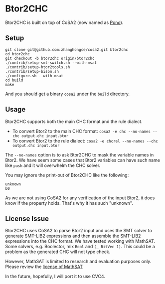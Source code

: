 # Btor2CHC
Btor2CHC is built on top of CoSA2 (now named as [Pono](https://github.com/upscale-project/pono)).

## Setup

```
git clone git@github.com:zhanghongce/cosa2.git btor2chc
cd btor2chc
git checkout -b btor2chc origin/btor2chc
./contrib/setup-smt-switch.sh --with-msat
./contrib/setup-btor2tools.sh
./contrib/setup-bison.sh
./configure.sh --with-msat
cd build
make
```

And you should get a binary `cosa2` under the `build` directory.

## Usage

Btor2CHC supports both the main CHC format and the rule dialect.

* To convert Btor2 to the main CHC format: `cosa2 -e chc --no-names --chc output.chc input.btor`
* To convert Btor2 to the rule dialect: `cosa2 -e chcrel --no-names --chc output.chc input.btor`

The `--no-names` option is to ask Btor2CHC to mask the variable names in Btor2. We have seem some cases that Btor2 variables can have such name like `push` and it will overwhelm the CHC solver.

You may ignore the print-out of Btor2CHC like the following:
```
unknown
b0
```
As we are not using CoSA2 for any verification of the input Btor2, it does know if the property holds. That's why it has such "unknown".

## License Issue

Btor2CHC uses CoSA2 to parse Btor2 input and uses the SMT solver to generate SMT-LIB2 expressions and then assemble the SMT-LIB2 expressions into the CHC format. We have tested working with MathSAT. Some solvers, e.g. Boolector, mix `Bool` and `(_ BitVec 1)`. This could be a problem as the generated CHC will not type check.

However, MathSAT is limited to research and evaluation purposes only. Please review the [license of MathSAT](https://mathsat.fbk.eu/download.html)

In the future, hopefully, I will port it to use CVC4.


